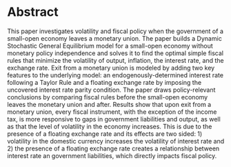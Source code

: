 # Abstract
This paper investigates volatility and fiscal policy when the government of a small-open economy leaves a monetary union. The paper builds a Dynamic Stochastic General Equilibrium model for a small-open economy without monetary policy independence and solves it to find the optimal simple fiscal rules that minimize the volatility of output, inflation, the interest rate, and the exchange rate. Exit from a monetary union is modeled by adding two key features to the underlying model: an endogenously-determined interest rate following a Taylor Rule and a floating exchange rate by imposing the uncovered interest rate parity condition. The paper draws policy-relevant conclusions by comparing fiscal rules before the small-open economy leaves the monetary union and after. Results show that upon exit from a monetary union, every fiscal instrument, with the exception of the income tax, is more responsive to gaps in government liabilities and output, as well as that the level of volatility in the economy increases. This is due to the presence of a floating exchange rate and its effects are two sided: 1) volatility in the domestic currency increases the volatility of interest rate and 2) the presence of a floating exchange rate creates a relationship between interest rate an government liabilities, which directly impacts fiscal policy.
